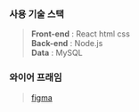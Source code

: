 ### 사용 기술 스택

>**Front-end** : React html css <br>
>**Back-end** : Node.js <br>
>**Data** : MySQL

### 와이어 프래임
> [figma](https://www.figma.com/file/7yhHhgdGIKCiHa6WlH8xQq/%EC%99%80%EC%9D%B4%EC%96%B4%ED%94%84%EB%A0%88%EC%9E%84?node-id=0%3A1&t=pFSzGMY1heAmcrAL-1)
